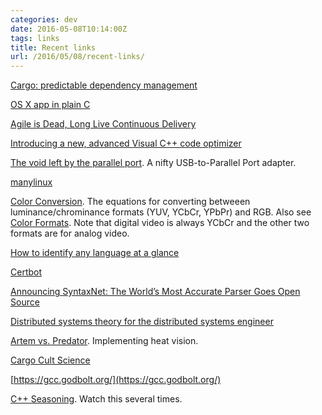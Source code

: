 ```yaml
---
categories: dev
date: 2016-05-08T10:14:00Z
tags: links
title: Recent links
url: /2016/05/08/recent-links/
---
```


[Cargo: predictable dependency management](http://blog.rust-lang.org/2016/05/05/cargo-pillars.html)

[OS X app in plain C](https://github.com/jimon/osx_app_in_plain_c)

[Agile is Dead, Long Live Continuous Delivery](http://gradle.org/blog/agile-is-dead/)

[Introducing a new, advanced Visual C++ code optimizer](https://blogs.msdn.microsoft.com/vcblog/2016/05/04/new-code-optimizer/)

[The void left by the parallel port](https://medium.com/@tltx/the-void-left-by-the-parallel-port-51eb6c919e8a#.pzn7ihrwt). A nifty USB-to-Parallel Port adapter.

[manylinux](https://github.com/pypa/manylinux)

[Color Conversion](http://www.equasys.de/colorconversion.html). The equations for converting betweeen luminance/chrominance formats (YUV, YCbCr, YPbPr) and RGB. Also see [Color Formats](http://www.equasys.de/colorformat.html). Note that digital video is always YCbCr and the other two formats are for analog video.

[How to identify any language at a glance](https://theweek.com/articles/617776/how-identify-language-glance)

[Certbot](https://www.eff.org/deeplinks/2016/05/announcing-certbot-new-tls-robot)

[Announcing SyntaxNet: The World’s Most Accurate Parser Goes Open Source](http://googleresearch.blogspot.com/2016/05/announcing-syntaxnet-worlds-most.html?m=1)

[Distributed systems theory for the distributed systems engineer](http://the-paper-trail.org/blog/distributed-systems-theory-for-the-distributed-systems-engineer/)

[Artem vs. Predator](http://www.ribbonfarm.com/2016/05/12/artem-vs-predator/). Implementing heat vision.

[Cargo Cult Science](http://calteches.library.caltech.edu/51/2/CargoCult.htm)

[https://gcc.godbolt.org/](https://gcc.godbolt.org/)

[C++ Seasoning](https://www.youtube.com/watch?v=qH6sSOr-yk8&list=PL0IJqh3Gjgo2dfreKafVN8siMoIiW21lc). Watch this several times.
